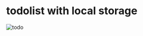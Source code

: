 # todolist with local storage
<img src='https://i.postimg.cc/F1t8Tc7Z/todo.png' border='0' alt='todo'/>

